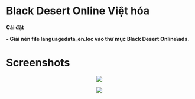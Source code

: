 # Black Desert Online Việt hóa
**Cài đặt**

**- Giải nén file languagedata_en.loc vào thư mục Black Desert Online\ads.**

# Screenshots
<p align="center">
  <img width="" height="" src="https://i.imgur.com/yTBf0b4.png">
</p>

<p align="center">
  <img width="" height="" src="https://i.imgur.com/WgAoxQI.png">
</p>
